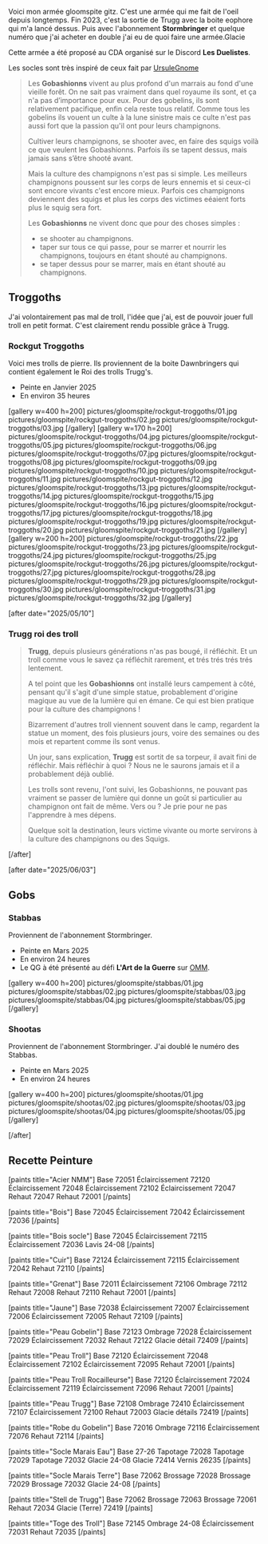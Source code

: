 
Voici mon armée gloomspite gitz. C'est une armée qui me fait de l'oeil depuis longtemps. 
Fin 2023, c'est la sortie de Trugg avec la boite eophore qui m'a lancé dessus. 
Puis avec l'abonnement **Stormbringer** et quelque numéro que j'ai acheter en double j'ai eu de quoi faire une armée.Glacie

Cette armée a été proposé au CDA organisé sur le Discord **Les Duelistes**.

Les socles sont très inspiré de ceux fait par [UrsuleGnome](https://www.twitch.tv/ursulegnome)

>Les **Gobashionns** vivent au plus profond d'un marrais au fond d'une vieille forêt. 
>On ne sait pas vraiment dans quel royaume ils sont, et ça n'a pas d’importance pour eux. 
>Pour des gobelins, ils sont relativement pacifique, enfin cela reste tous relatif. 
>Comme tous les gobelins ils vouent un culte à la lune sinistre mais ce culte n'est pas aussi fort que la passion qu'il ont pour leurs champignons.
>
>Cultiver leurs champignons, se shooter avec, en faire des squigs voilà ce que veulent les Gobashionns. 
>Parfois ils se tapent dessus, mais jamais sans s’être shooté avant. 
>
>Mais la culture des champignons n'est pas si simple. 
>Les meilleurs champignons poussent sur les corps de leurs ennemis et si ceux-ci sont encore vivants c'est encore mieux.
>Parfois ces champignons deviennent des squigs et plus les corps des victimes eéaient forts plus le squig sera fort.
>
>Les **Gobashionns** ne vivent donc que pour des choses simples :
>- se shooter au champignons.
>- taper sur tous ce qui passe, pour se marrer et nourrir les champignons, toujours en étant shouté au champignons.
>- se taper dessus pour se marrer, mais en étant shouté au champignons.



## Troggoths

J'ai volontairement pas mal de troll, l'idée que j'ai, est de pouvoir jouer full troll en petit format. 
C'est clairement rendu possible grâce à Trugg.

### Rockgut Troggoths

Voici mes trolls de pierre. Ils proviennent de la boite Dawnbringers qui contient également le Roi des trolls Trugg's. 

* Peinte en Janvier 2025
* En environ 35 heures

[gallery w=400 h=200]
pictures/gloomspite/rockgut-troggoths/01.jpg
pictures/gloomspite/rockgut-troggoths/02.jpg
pictures/gloomspite/rockgut-troggoths/03.jpg
[/gallery]
[gallery w=170 h=200]
pictures/gloomspite/rockgut-troggoths/04.jpg
pictures/gloomspite/rockgut-troggoths/05.jpg
pictures/gloomspite/rockgut-troggoths/06.jpg
pictures/gloomspite/rockgut-troggoths/07.jpg
pictures/gloomspite/rockgut-troggoths/08.jpg
pictures/gloomspite/rockgut-troggoths/09.jpg
pictures/gloomspite/rockgut-troggoths/10.jpg
pictures/gloomspite/rockgut-troggoths/11.jpg
pictures/gloomspite/rockgut-troggoths/12.jpg
pictures/gloomspite/rockgut-troggoths/13.jpg
pictures/gloomspite/rockgut-troggoths/14.jpg
pictures/gloomspite/rockgut-troggoths/15.jpg
pictures/gloomspite/rockgut-troggoths/16.jpg
pictures/gloomspite/rockgut-troggoths/17.jpg
pictures/gloomspite/rockgut-troggoths/18.jpg
pictures/gloomspite/rockgut-troggoths/19.jpg
pictures/gloomspite/rockgut-troggoths/20.jpg
pictures/gloomspite/rockgut-troggoths/21.jpg
[/gallery]
[gallery w=200 h=200]
pictures/gloomspite/rockgut-troggoths/22.jpg
pictures/gloomspite/rockgut-troggoths/23.jpg
pictures/gloomspite/rockgut-troggoths/24.jpg
pictures/gloomspite/rockgut-troggoths/25.jpg
pictures/gloomspite/rockgut-troggoths/26.jpg
pictures/gloomspite/rockgut-troggoths/27.jpg
pictures/gloomspite/rockgut-troggoths/28.jpg
pictures/gloomspite/rockgut-troggoths/29.jpg
pictures/gloomspite/rockgut-troggoths/30.jpg
pictures/gloomspite/rockgut-troggoths/31.jpg
pictures/gloomspite/rockgut-troggoths/32.jpg
[/gallery]

[after date="2025/05/10"]

### Trugg roi des troll

>**Trugg**, depuis plusieurs générations n'as pas bougé, il réfléchit. 
>Et un troll comme vous le savez ça réfléchit rarement, et trés trés trés trés lentement.
>
>A tel point que les **Gobashionns** ont installé leurs campement à côté, pensant qu'il s'agit d'une simple statue, probablement d'origine magique au vue de la lumière qui en émane.
>Ce qui est bien pratique pour la culture des champignons !
>
>Bizarrement d'autres troll viennent souvent dans le camp, regardent la statue un moment, des fois plusieurs jours, voire des semaines ou des mois et repartent comme ils sont venus.
>
>Un jour, sans explication, **Trugg** est sortit de sa torpeur, il avait fini de réfléchir. 
>Mais réfléchir à quoi ? Nous ne le saurons jamais et il a probablement déjà oublié.
>
>Les trolls sont revenu, l'ont suivi, les Gobashionns, ne pouvant pas vraiment se passer de lumière qui donne un goût si particulier au champignon ont fait de même.
>Vers ou ? Je prie pour ne pas l'apprendre à mes dépens.
>
>Quelque soit la destination, leurs victime vivante ou morte servirons à la culture des champignons ou des Squigs.

[/after]

[after date="2025/06/03"]

## Gobs

### Stabbas

Proviennent de l'abonnement Stormbringer.

* Peinte en Mars 2025
* En environ 24 heures
* Le QG à été présenté au défi **L'Art de la Guerre** sur [OMM](https://onemoremini.fr/topic/667/d%C3%A9fi-mars-2025-l-art-de-la-guerre).

[gallery w=400 h=200]
pictures/gloomspite/stabbas/01.jpg
pictures/gloomspite/stabbas/02.jpg
pictures/gloomspite/stabbas/03.jpg
pictures/gloomspite/stabbas/04.jpg
pictures/gloomspite/stabbas/05.jpg
[/gallery]

### Shootas

Proviennent de l'abonnement Stormbringer. J'ai doublé le numéro des Stabbas.

* Peinte en Mars 2025
* En environ 24 heures

[gallery w=400 h=200]
pictures/gloomspite/shootas/01.jpg
pictures/gloomspite/shootas/02.jpg
pictures/gloomspite/shootas/03.jpg
pictures/gloomspite/shootas/04.jpg
pictures/gloomspite/shootas/05.jpg
[/gallery]

[/after]

## Recette Peinture

[paints title="Acier NMM"]
Base	72051
Éclaircissement	72120
Éclaircissement	72048
Éclaircissement	72102
Éclaircissement	72047
Rehaut	72047
Rehaut	72001
[/paints]

[paints title="Bois"]
Base	72045
Éclaircissement	72042
Éclaircissement	72036
[/paints]

[paints title="Bois socle"]
Base	72045
Éclaircissement	72115
Éclaircissement	72036
Lavis	24-08
[/paints]

[paints title="Cuir"]
Base	72124
Éclaircissement	72115
Éclaircissement	72042
Rehaut	72110
[/paints]

[paints title="Grenat"]
Base	72011
Éclaircissement	72106
Ombrage	72112
Rehaut	72008
Rehaut	72110
Rehaut	72001
[/paints]

[paints title="Jaune"]
Base	72038
Éclaircissement	72007
Éclaircissement	72006
Éclaircissement	72005
Rehaut	72109
[/paints]

[paints title="Peau Gobelin"]
Base	72123
Ombrage	72028
Éclaircissement	72029
Éclaircissement	72032
Rehaut	72122
Glacie détail	72409
[/paints]

[paints title="Peau Troll"]
Base	72120
Éclaircissement	72048
Éclaircissement	72102
Éclaircissement	72095
Rehaut	72001
[/paints]

[paints title="Peau Troll Rocailleurse"]
Base	72120
Éclaircissement	72024
Éclaircissement	72119
Éclaircissement	72096
Rehaut	72001
[/paints]

[paints title="Peau Trugg"]
Base	72108
Ombrage	72410
Éclaircissement	72107
Éclaircissement	72100
Rehaut	72003
Glacie détails	72419
[/paints]

[paints title="Robe du Gobelin"]
Base	72016
Ombrage	72116
Éclaircissement	72076
Rehaut	72114
[/paints]

[paints title="Socle Marais Eau"]
Base	27-26
Tapotage	72028
Tapotage	72029
Tapotage	72032
Glacie	24-08
Glacie	72414
Vernis	26235
[/paints]

[paints title="Socle Marais Terre"]
Base	72062
Brossage	72028
Brossage	72029
Brossage	72032
Glacie	24-08
[/paints]

[paints title="Stell de Trugg"]
Base	72062
Brossage	72063
Brossage	72061
Rehaut	72034
Glacie (Terre)	72419
[/paints]

[paints title="Toge des Troll"]
Base	72145
Ombrage	24-08
Éclaircissement	72031
Rehaut	72035
[/paints]

